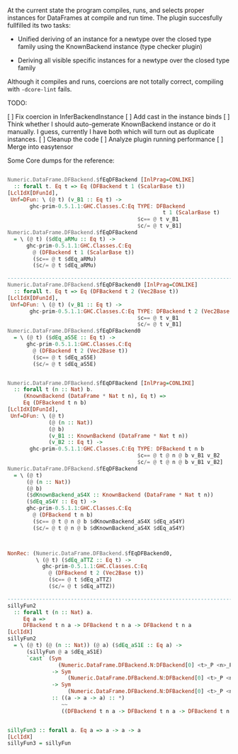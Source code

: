 
At the current state the program compiles, runs, and selects proper
instances for DataFrames at compile and run time.
The plugin succesfully fullfilled its two tasks:

  * Unified deriving of an instance for a newtype over the closed type family
    using the KnownBackend instance (type checker plugin)

  * Deriving all visible specific instances for a newtype over the closed type family

Although it compiles and runs, coercions are not totally correct,
compiling with `-dcore-lint` fails.

TODO:

  [ ] Fix coercion in InferBackendInstance
  [ ] Add cast in the instance binds
  [ ] Think whether I should auto-gemerate KnownBackend instance
      or do it manually.
      I guess, currently I have both which will turn out as duplicate instances.
  [ ] Cleanup the code
  [ ] Analyze plugin running performance
  [ ] Merge into easytensor

Some Core dumps for the reference:

```Haskell

Numeric.DataFrame.DFBackend.$fEqDFBackend [InlPrag=CONLIKE]
  :: forall t. Eq t => Eq (DFBackend t 1 (ScalarBase t))
[LclIdX[DFunId],
 Unf=DFun: \ (@ t) (v_B1 :: Eq t) ->
       ghc-prim-0.5.1.1:GHC.Classes.C:Eq TYPE: DFBackend
                                                 t 1 (ScalarBase t)
                                         $c== @ t v_B1
                                         $c/= @ t v_B1]
Numeric.DataFrame.DFBackend.$fEqDFBackend
  = \ (@ t) ($dEq_aRMu :: Eq t) ->
      ghc-prim-0.5.1.1:GHC.Classes.C:Eq
        @ (DFBackend t 1 (ScalarBase t))
        ($c== @ t $dEq_aRMu)
        ($c/= @ t $dEq_aRMu)

--------------------------------------------------------------------------------
Numeric.DataFrame.DFBackend.$fEqDFBackend0 [InlPrag=CONLIKE]
  :: forall t. Eq t => Eq (DFBackend t 2 (Vec2Base t))
[LclIdX[DFunId],
 Unf=DFun: \ (@ t) (v_B1 :: Eq t) ->
       ghc-prim-0.5.1.1:GHC.Classes.C:Eq TYPE: DFBackend t 2 (Vec2Base t)
                                         $c== @ t v_B1
                                         $c/= @ t v_B1]
Numeric.DataFrame.DFBackend.$fEqDFBackend0
  = \ (@ t) ($dEq_aS5E :: Eq t) ->
      ghc-prim-0.5.1.1:GHC.Classes.C:Eq
        @ (DFBackend t 2 (Vec2Base t))
        ($c== @ t $dEq_aS5E)
        ($c/= @ t $dEq_aS5E)


Numeric.DataFrame.DFBackend.$fEqDFBackend [InlPrag=CONLIKE]
  :: forall t (n :: Nat) b.
     (KnownBackend (DataFrame * Nat t n), Eq t) =>
     Eq (DFBackend t n b)
[LclIdX[DFunId],
 Unf=DFun: \ (@ t)
             (@ (n :: Nat))
             (@ b)
             (v_B1 :: KnownBackend (DataFrame * Nat t n))
             (v_B2 :: Eq t) ->
       ghc-prim-0.5.1.1:GHC.Classes.C:Eq TYPE: DFBackend t n b
                                         $c== @ t @ n @ b v_B1 v_B2
                                         $c/= @ t @ n @ b v_B1 v_B2]
Numeric.DataFrame.DFBackend.$fEqDFBackend
  = \ (@ t)
      (@ (n :: Nat))
      (@ b)
      ($dKnownBackend_aS4X :: KnownBackend (DataFrame * Nat t n))
      ($dEq_aS4Y :: Eq t) ->
      ghc-prim-0.5.1.1:GHC.Classes.C:Eq
        @ (DFBackend t n b)
        ($c== @ t @ n @ b $dKnownBackend_aS4X $dEq_aS4Y)
        ($c/= @ t @ n @ b $dKnownBackend_aS4X $dEq_aS4Y)



NonRec: (Numeric.DataFrame.DFBackend.$fEqDFBackend0,
         \ (@ t) ($dEq_aTTZ :: Eq t) ->
           ghc-prim-0.5.1.1:GHC.Classes.C:Eq
             @ (DFBackend t 2 (Vec2Base t))
             ($c== @ t $dEq_aTTZ)
             ($c/= @ t $dEq_aTTZ))

--------------------------------------------------------------------------------
sillyFun2
  :: forall t (n :: Nat) a.
     Eq a =>
     DFBackend t n a -> DFBackend t n a -> DFBackend t n a
[LclIdX]
sillyFun2
  = \ (@ t) (@ (n :: Nat)) (@ a) ($dEq_aS1E :: Eq a) ->
      (sillyFun @ a $dEq_aS1E)
      `cast` (Sym
                (Numeric.DataFrame.DFBackend.N:DFBackend[0] <t>_P <n>_P <a>_R)
              -> Sym
                   (Numeric.DataFrame.DFBackend.N:DFBackend[0] <t>_P <n>_P <a>_R)
              -> Sym
                   (Numeric.DataFrame.DFBackend.N:DFBackend[0] <t>_P <n>_P <a>_R)
              :: ((a -> a -> a) :: *)
                 ~~
                 ((DFBackend t n a -> DFBackend t n a -> DFBackend t n a) :: *))


sillyFun3 :: forall a. Eq a => a -> a -> a
[LclIdX]
sillyFun3 = sillyFun

```
